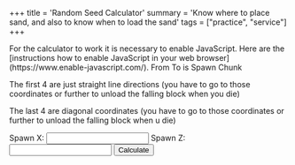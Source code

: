 +++
title = 'Random Seed Calculator'
summary = 'Know where to place sand, and also to know when to load the sand'
tags = ["practice", "service"]
+++

<noscript>
 For the calculator to work it is necessary to enable JavaScript.
 Here are the [instructions how to enable JavaScript in your web browser](https://www.enable-javascript.com/).
</noscript>
From To is Spawn Chunk

The first 4 are just straight line directions (you have to go to those
coordinates or further to unload the falling block when you die)

The last 4 are diagonal coordinates (you have to go to those coordinates
or further to unload the falling block when u die)

<form class="rs-calc">
    <label>
        Spawn X:
        <input type="number" name="spawn-x" />
    </label>
    <label>
        Spawn Z:
        <input type="number" name="spawn-z" />
    </label>
    <button type="submit">
        Calculate
    </button>
</form>
<script defer src="../../rs-calc.js"></script>
